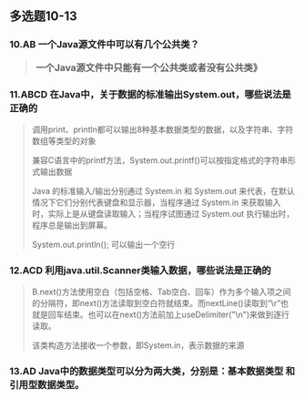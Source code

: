 <h2>多选题10-13</h2>

<h3>10.AB 一个Java源文件中可以有几个公共类？

>   一个Java源文件中只能有一个公共类或者没有公共类》

<h3>11.ABCD 在Java中，关于数据的标准输出System.out，哪些说法是正确的</h3>

> 调用print、println都可以输出8种基本数据类型的数据，以及字符串、字符数组等类型的对象
>
> 兼容C语言中的printf方法，System.out.printf()可以按指定格式的字符串形式输出数据
>
> Java 的标准输入/输出分别通过 System.in 和 System.out 来代表，在默认情况下它们分别代表键盘和显示器，当程序通过 System.in 来获取输入时，实际上是从键盘读取输入；当程序试图通过 System.out 执行输出时，程序总是输出到屏幕。
>
> System.out.println(); 可以输出一个空行

<h3>12.ACD 利用java.util.Scanner类输入数据，哪些说法是正确的</h3>

> B.next()方法使用空白（包括空格、Tab空白、回车）作为多个输入项之间的分隔符，即next()方法读取到空白符就结束。而nextLine()读取到“\r”也就是回车结束。也可以在next()方法前加上useDelimiter("\n")来做到逐行读取。
>
> 该类构造方法接收一个参数，即System.in，表示数据的来源

<h3>13.AD Java中的数据类型可以分为两大类，分别是：基本数据类型 和 引用型数据类型。</h3>


